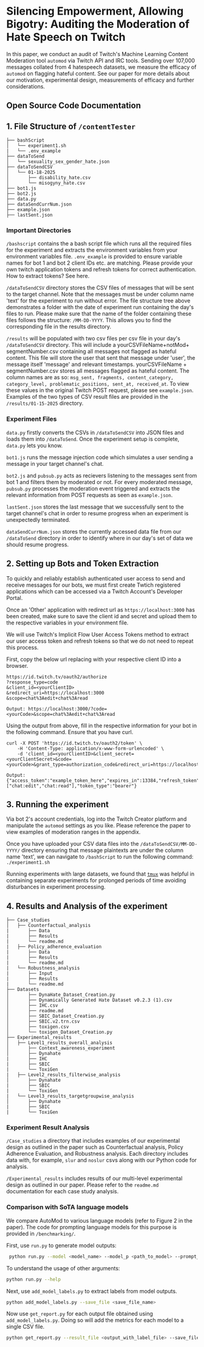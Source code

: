 # Silencing Empowerment, Allowing Bigotry: Auditing the Moderation of Hate Speech on Twitch 
In this paper, we conduct an audit of Twitch's Machine Learning Content Moderation tool `automod` via Twitch API and IRC tools. Sending over 107,000 messages collated from 4 hatespeech datasets, we measure the efficacy of `automod` on flagging hateful content. See our paper for more details about our motivation, experimental design, measurements of efficacy and further considerations. 

## Open Source Code Documentation
## 1. File Structure of `/contentTester`
    ├── bashScript
    │   └── experiment1.sh
    |   └── .env_example
    ├── dataToSend
    │   └── sexuality_sex_gender_hate.json
    ├── dataToSendCSV
    │   └── 01-18-2025
    │       ├── disability_hate.csv
    │       └── misogyny_hate.csv
    ├── bot1.js
    ├── bot2.js
    ├── data.py
    ├── dataSendCurrNum.json
    ├── example.json
    ├── lastSent.json

### Important Directories 
`/bashscript` contains the a bash script file which runs all the required files for the experiment and extracts the environment variables from your environment variables file. `.env_example` is provided to ensure variable names for bot 1 and bot 2 client IDs etc. are matching. Please provide your own twitch application tokens and refresh tokens for correct authentication. How to extract tokens? See here. 

`/dataToSendCSV` directory stores the CSV files of messages that will be sent to the target channel. Note that the messages must be under column name 'text' for the experiment to run without error. The file structure tree above demonstrates a folder with the date of experiment run containing the day's files to run. Please make sure that the name of the folder containing these files follows the structure: `/MM-DD-YYYY`. This allows you to find the corresponding file in the results directory. 

`/results` will be populated with two csv files per csv file in your day's `/dataToSendCSV` directory. This will include a yourCSVFileName+notMod+ segmentNumber.csv containing all messages not flagged as hateful content. This file will store the user that sent that message under 'user', the message itself 'message' and relevant timestamps. yourCSVFileName + segmentNumber.csv stores all messages flagged as hateful content. The column names are as so: `msg_sent, fragments, content_category, category_level, problematic_positions, sent_at, received_at`. To view these values in the original Twitch POST request, please see `example.json`. Examples of the two types of CSV result files are provided in the `/results/01-15-2025` directory. 

### Experiment Files
`data.py` firstly converts the CSVs in `/dataToSendCSV` into JSON files and loads them into `/dataToSend`. Once the experiment setup is complete, `data.py` lets you know. 

`bot1.js` runs the message injection code which simulates a user sending a message in your target channel's chat. 

`bot2.js` and `pubsub.py` acts as recievers listening to the messages sent from bot 1 and filters them by moderated or not. For every moderated message, `pubsub.py` processes the moderation event triggered and extracts the relevant information from POST requests as seen as `example.json`. 

`lastSent.json` stores the last message that we successfully sent to the target channel's chat in order to resume progress when an experiment is unexpectedly terminated.

`dataSendCurrNum.json` stores the currently accessed data file from our `/dataToSend` directory in order to identify where in our day's set of data we should resume progress. 

## 2. Setting up Bots and Token Extraction
To quickly and reliably establish authenticated user access to send and receive messages for our bots, we must first create Twtich registered applications which can be accessed via a Twitch Account's Developer Portal. 

Once an 'Other' application with redirect url as `https://localhost:3000` has been created, make sure to save the client id and secret and upload them to the respective variables in your environment file. 

We will use Twitch's Implicit Flow User Access Tokens method to extract our user access token and refresh tokens so that we do not need to repeat this process. 

First, copy the below url replacing with your respective client ID into a browser. 

    https://id.twitch.tv/oauth2/authorize
    ?response_type=code
    &client_id=<yourClientID>
    &redirect_uri=https://localhost:3000
    &scope=chat%3Aedit+chat%3Aread

    Output: https://localhost:3000/?code=<yourCode>&scope=chat%3Aedit+chat%3Aread

Using the output from above, fill in the respective information for your bot in the following command. Ensure that you have curl. 

    curl -X POST 'https://id.twitch.tv/oauth2/token' \
        -H 'Content-Type: application/x-www-form-urlencoded' \
        -d 'client_id=<yourClientID>&client_secret=<yourClientSecret>&code=<yourCode>&grant_type=authorization_code&redirect_uri=https://localhost:3000'

    Output: {"access_token":"example_token_here","expires_in":13384,"refresh_token":"refresh_token_here","scope":["chat:edit","chat:read"],"token_type":"bearer"}

## 3. Running the experiment
Via bot 2's account credentials, log into the Twitch Creator platform and manipulate the `automod` settings as you like. Please reference the paper to view examples of moderation ranges in the appendix. 

Once you have uploaded your CSV data files into the `/dataToSendCSV/MM-DD-YYYY/` directory ensuring that message plaintexts are under the column name 'text', we can navigate to `/bashScript` to run the following command: `./experiment1.sh`

Running experiments with large datasets, we found that [`tmux`](https://github.com/tmux/tmux/wiki) was helpful in containing separate experiments for prolonged periods of time avoiding disturbances in experiment processing. 

## 4. Results and Analysis of the experiment
    ├── Case_studies
    │   ├── Counterfactual_analysis
    |       ├── Data
    |       ├── Results
    |       └── readme.md 
    |   ├── Policy_adherence_evaluation
    |       ├── Data
    |       ├── Results
    |       └── readme.md    
    |   └── Robustness_analysis
    |       ├── Input
    |       ├── Results
    |       └── readme.md 
    ├── Datasets
    │       ├── DynaHate_Dataset_Creation.py
    │       ├── Dynamically Generated Hate Dataset v0.2.3 (1).csv
    │       ├── IHC.csv
    │       ├── readme.md
    │       ├── SBIC_Dataset_Creation.py
    │       ├── SBIC.v2.trn.csv
    │       ├── toxigen.csv
    │       └── toxigen_Dataset_Creation.py
    ├── Experimental_results
    │   ├── Level1_results_overall_analysis
    │       ├── Context_awareness_experiment
    │       ├── Dynahate
    |       ├── IHC
    |       ├── SBIC
    |       └── ToxiGen
    |   ├── Level2_results_filterwise_analysis
    │       ├── Dynahate
    |       ├── SBIC
    |       └── ToxiGen
    |   └── Level3_results_targetgroupwise_analysis
    │       ├── Dynahate
    |       ├── SBIC
    |       └── ToxiGen
    
### Experiment Result Analysis
`/Case_studies` a directory that includes examples of our experimental design as outlined in the paper such as Counterfactual analysis, Policy Adherence Evaluation, and Robustness analysis. Each directory includes data with, for example, `slur` and `noslur` csvs along with our Python code for analysis. 

`/Experimental_results` includes results of our multi-level experimental design as outlined in our paper. Please refer to the `readme.md` documentation for each case study analysis. 

### Comparison with SoTA language models
We compare AutoMod to various language models (refer to Figure 2 in the paper). The code for prompting language models for this purpose is provided in `/benchmarking/`.

First, use `run.py` to generate model outputs:


```bash
 python run.py --model <model_name> --model_p <path_to_model> --prompt_type <prompt_type> --save_file <name_of_output_file> -u <unique_run_id>
 ```

To understand the usage of other arguments:

```bash
python run.py --help
```

Next, use `add_model_labels.py` to extract labels from model outputs. 

```bash
python add_model_labels.py --save_file <save_file_name>
```

Now use `get_report.py` for each output file obtained using `add_model_labels.py`. Doing so will add the metrics for each model to a single CSV file. 

```bash
python get_report.py --result_file <output_with_label_file> --save_file <save_file_name> --model_name <model_name>
```


